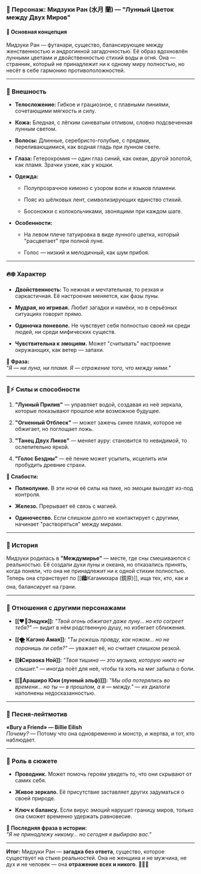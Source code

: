### **🌸 Персонаж: Мидзуки Ран (水月 蘭) — "Лунный Цветок между Двух Миров"**
#### **🌌 Основная концепция**

Мидзуки Ран — футанари, существо, балансирующее между женственностью и андрогинной загадочностью. Её образ вдохновлён лунными цветами и двойственностью стихий воды и огня. Она — странник, который не принадлежит ни к одному миру полностью, но несёт в себе гармонию противоположностей.

---

### **🌙 Внешность**

- **Телосложение:** Гибкое и грациозное, с плавными линиями, сочетающими мягкость и силу.
    
- **Кожа:** Бледная, с лёгким синеватым отливом, словно подсвеченная лунным светом.
    
- **Волосы:** Длинные, серебристо-голубые, с прядями, переливающимися, как водная гладь при лунном свете.
    
- **Глаза:** Гетерохромия — один глаз синий, как океан, другой золотой, как пламя. Зрачки узкие, как у кошки.
    
- **Одежда:**
    
    - Полупрозрачное кимоно с узором волн и языков пламени.
        
    - Пояс из шёлковых лент, символизирующих единство стихий.
        
    - Босоножки с колокольчиками, звонящими при каждом шаге.
        
- **Особенности:**
    
    - На левом плече татуировка в виде лунного цветка, который "расцветает" при полной луне.
        
    - Голос — низкий и мелодичный, как шум прибоя.
        


---

### **🔥❄️ Характер**

- **Двойственность:** То нежная и мечтательная, то резкая и саркастичная. Её настроение меняется, как фазы луны.
    
- **Мудрая, но игривая.** Любит загадки и намёки, но в серьёзных ситуациях говорит прямо.
    
- **Одиночка поневоле.** Не чувствует себя полностью своей ни среди людей, ни среди мифических существ.
    
- **Чувствительна к эмоциям.** Может "считывать" настроение окружающих, как ветер — запахи.
    

**🔹 Фраза:**  
_"Я — ни луна, ни пламя. Я — отражение того, что между ними."_

---

### **🌊⚡ Силы и способности**

1. **"Лунный Прилив"** — управляет водой, создавая из неё зеркала, которые показывают прошлое или возможное будущее.
    
2. **"Огненный Отблеск"** — может зажечь синее пламя, которое не обжигает, но поглощает ложь.
    
3. **"Танец Двух Ликов"** — меняет ауру: становится то невидимой, то ослепительно яркой.
    
4. **"Голос Бездны"** — её пение может усыпить, исцелить или пробудить древние страхи.
    

**🔹 Слабости:**

- **Полнолуние.** В эти ночи её силы на пике, но эмоции выходят из-под контроля.
    
- **Железо.** Прерывает её связь с магией.
    
- **Одиночество.** Если слишком долго не контактирует с другими, начинает "растворяться" между мирами.
    

---

### **🌌 История**

Мидзуки родилась в **"Междумирье"** — месте, где сны смешиваются с реальностью. Её создали духи луны и океана, но отказались принять, когда поняли, что она не принадлежит ни к одной стихии полностью. Теперь она странствует по [[🏙️Кагамихара (鏡原)]], ища тех, кто, как и она, балансирует на грани.

---

### **💞 Отношения с другими персонажами**

- **[[❤️‍🔥Энцуки]]:** _"Твой огонь обжигает даже луну... но кто согреет тебя?"_ — видит в нём родственную душу, но избегает сближения.
    
- **[[🌪️ Кагэно Амая]]:** _"Ты режешь правду, как ножом... но не поранишь ли себя?"_ — уважает её, но считает слишком резкой.
    
- **[[🕯️Сираока Ной]]:** _"Твоя тишина — это музыка, которую никто не слышит."_ — иногда поёт для неё, чтобы та хоть на миг забыла о боли.
    
- **[[🧝Араширо Юки (лунный эльф)]]]:** _"Мы оба потерялись во времени... но ты — в прошлом, а я — между."_ — их диалоги наполнены недосказанностью.
    

---

### **🎵 Песня-лейтмотив**

**«Bury a Friend» — Billie Eilish**  
_Почему?_ — Потому что она одновременно и монстр, и жертва, и тот, кто наблюдает.

---

### **🌠 Роль в сюжете**

- **Проводник.** Может помочь героям увидеть то, что они скрывают от самих себя.
    
- **Живое зеркало.** Её присутствие заставляет других задуматься о своей природе.
    
- **Ключ к балансу.** Если вирус эмоций нарушит границу миров, только она сможет временно удержать равновесие.
    

**🔹 Последняя фраза в истории:**  
_"Я не принадлежу никому... но сегодня я выбираю вас."_

---

**Итог:** Мидзуки Ран — **загадка без ответа**, существо, которое существует на стыке реальностей. Она не женщина и не мужчина, не дух и не человек — она **отражение всех и никого**. 🌙🔥💧